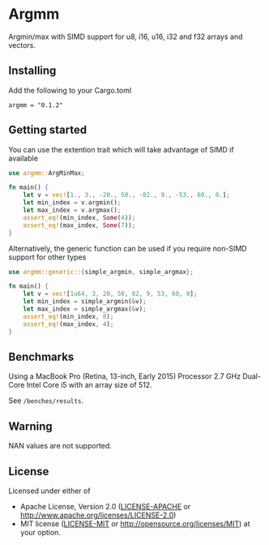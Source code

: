# Argmm

Argmin/max with SIMD support for u8, i16, u16, i32 and f32 arrays and vectors.

## Installing

Add the following to your Cargo.toml

```
argmm = "0.1.2"
```

## Getting started

You can use the extention trait which will take advantage of SIMD if available
```rust
use argmm::ArgMinMax;

fn main() {
    let v = vec![1., 3., -20., 50., -82., 9., -53., 60., 0.];
    let min_index = v.argmin();
    let max_index = v.argmax();
    assert_eq!(min_index, Some(4));
    assert_eq!(max_index, Some(7));
}
```

Alternatively, the generic function can be used if you require non-SIMD support for other types

```rust
use argmm::generic::{simple_argmin, simple_argmax};

fn main() {
    let v = vec![1u64, 3, 20, 50, 82, 9, 53, 60, 0];
    let min_index = simple_argmin(&v);
    let max_index = simple_argmax(&v);
    assert_eq!(min_index, 8);
    assert_eq!(max_index, 4);
}
```

## Benchmarks

Using a MacBook Pro (Retina, 13-inch, Early 2015) Processor 2.7 GHz Dual-Core Intel Core i5
with an array size of 512.

See `/benches/results`.

## Warning

NAN values are not supported.

## License

Licensed under either of
 * Apache License, Version 2.0 ([LICENSE-APACHE](LICENSE-APACHE) or http://www.apache.org/licenses/LICENSE-2.0)
 * MIT license ([LICENSE-MIT](LICENSE-MIT) or http://opensource.org/licenses/MIT)
at your option.
